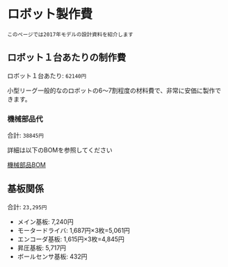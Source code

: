 # ロボット製作費

`このページでは2017年モデルの設計資料を紹介します`

## ロボット１台あたりの制作費

ロボット１台あたり: `62140円`

小型リーグ一般的なのロボットの6〜7割程度の材料費で、非常に安価に製作できます。

### 機械部品代

合計: `38845円`

詳細は以下のBOMを参照してください

[機械部品BOM](https://docs.google.com/spreadsheets/d/1pFAowyvhsac7jMB7xxNabcVMEUmTnnNXP4YJuslIOLk/edit?usp=sharing)

## 基板関係

合計: `23,295円`

- メイン基板: 7,240円
- モータードライバ: 1,687円×3枚=5,061円
- エンコーダ基板: 1,615円×3枚=4,845円
- 昇圧基板: 5,717円
- ボールセンサ基板: 432円

